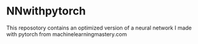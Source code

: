 # NNwithpytorch
This reposotory contains an optimized version of a neural network I made with pytorch from machinelearningmastery.com
